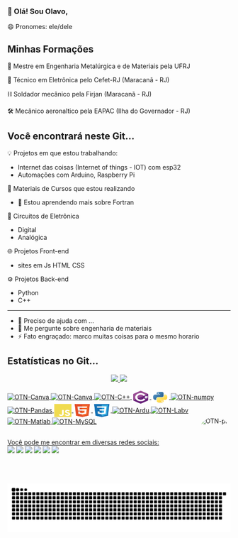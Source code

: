 ### 👋 Olá! Sou Olavo,
😄 Pronomes: ele/dele
## Minhas Formações

🔬 Mestre em Engenharia Metalúrgica e de Materiais pela UFRJ 

🔧 Técnico em Eletrônica pelo Cefet-RJ (Maracanã - RJ)

⛓ Soldador mecânico pela Firjan (Maracanã - RJ)

🛠 Mecânico aeronaltico pela EAPAC (Ilha do Governador - RJ)


##  Você encontrará neste Git...

💡 Projetos em que estou trabalhando:
- Internet das coisas (Internet of things - IOT) com esp32
- Automações com Arduino, Raspberry Pi

📖 Materiais de Cursos que estou realizando
- 🌱 Estou aprendendo mais sobre Fortran

🔌 Circuitos de Eletrônica 
- Digital 
- Analógica

🌐 Projetos Front-end 
- sites em Js HTML CSS

⚙ Projetos Back-end 
- Python
- C++

---

- 🤔 Preciso de ajuda com ... 
- 💬 Me pergunte sobre engenharia de materiais
- ⚡ Fato engraçado: marco muitas coisas para o mesmo horario

## Estatísticas no Git...

<div align="center">
  <a href="https://github.com/OlavoT">
  <img height="149em" src="https://github-readme-stats.vercel.app/api?username=OlavoT&show_icons=true&theme=dracula&include_all_commits=true&count_private=true"/>
  <img height="149em" src="https://github-readme-stats.vercel.app/api/top-langs/?username=OlavoT&layout=compact&langs_count=7&theme=dracula"/>
</div>
  
<div style="display: inline_block"><br>
  <img align="center" alt="OTN-Canva" height="30" width="40" src="https://cdn.jsdelivr.net/gh/devicons/devicon/icons/canva/canva-original.svg">
  
  <img align="center" alt="OTN-Canva" height="30" width="40" src="https://cdn.jsdelivr.net/gh/devicons/devicon/icons/vscode/vscode-original.svg">
  
  
  <img align="center" alt="OTN-C++" height="30" width="40" src="https://cdn.jsdelivr.net/gh/devicons/devicon/icons/cplusplus/cplusplus-original.svg">
  <img align="center" alt="OTN-Csharp" height="30" width="40" src="https://raw.githubusercontent.com/devicons/devicon/master/icons/csharp/csharp-original.svg">
  
  <img align="center" alt="OTN-Python" height="30" width="40" src="https://raw.githubusercontent.com/devicons/devicon/master/icons/python/python-original.svg">
  <img align="center" alt="OTN-numpy" height="30" width="40" src="https://cdn.jsdelivr.net/gh/devicons/devicon/icons/numpy/numpy-original-wordmark.svg">
  <img align="center" alt="OTN-Pandas" height="30" width="40" src="https://cdn.jsdelivr.net/gh/devicons/devicon/icons/pandas/pandas-original.svg">
  
  
  
  <img align="center" alt="OTN-Js" height="30" width="40" src="https://raw.githubusercontent.com/devicons/devicon/master/icons/javascript/javascript-plain.svg">
  <img align="center" alt="OTN-HTML" height="30" width="40" src="https://raw.githubusercontent.com/devicons/devicon/master/icons/html5/html5-original.svg">
  <img align="center" alt="OTN-CSS" height="30" width="40" src="https://raw.githubusercontent.com/devicons/devicon/master/icons/css3/css3-original.svg">
  
  <img align="center" alt="OTN-Ardu" height="30" width="40" src="https://cdn.jsdelivr.net/gh/devicons/devicon/icons/arduino/arduino-original.svg">
  <img align="center" alt="OTN-Labv" height="30" width="40" src="https://cdn.jsdelivr.net/gh/devicons/devicon/icons/labview/labview-original.svg">
  <img align="center" alt="OTN-Matlab" height="30" width="40" src="https://cdn.jsdelivr.net/gh/devicons/devicon/icons/matlab/matlab-original.svg">
  <img align="center" alt="OTN-MySQL" height="30" width="40" src="https://cdn.jsdelivr.net/gh/devicons/devicon/icons/mysql/mysql-plain-wordmark.svg">
  
  
  <img align="right" alt="OTN-pic" height="150" style="border-radius:50px;" src="https://cdn.discordapp.com/attachments/897178338416807939/897545656820969533/picasion.com_23fdfd44bc4518c3fa5cd55c38c07cf1.gif">
</div>
  
  ##
  
<div>
Você pode me encontrar em diversas redes sociais:
</div>  
  
<div> 
  <a href="https://www.youtube.com/channel/UCY6lXv3Wz4-46EPCbWSk1-Q" target="_blank"><img src="https://img.shields.io/badge/YouTube-FF0000?style=for-the-badge&logo=youtube&logoColor=white" target="_blank"></a>
  <a href="https://www.instagram.com/olavo_tn/" target="_blank"><img src="https://img.shields.io/badge/-Instagram-%23E4405F?style=for-the-badge&logo=instagram&logoColor=white" target="_blank"></a>
 	<a href="https://www.twitch.tv/olavotn" target="_blank"><img src="https://img.shields.io/badge/Twitch-9146FF?style=for-the-badge&logo=twitch&logoColor=white" target="_blank"></a>
 <a href="https://discord.gg/XXXXXXXXXX" target="_blank"><img src="https://img.shields.io/badge/Discord-7289DA?style=for-the-badge&logo=discord&logoColor=white" target="_blank"></a> 
  <a href = "mailto:olavotni@gmail.com"><img src="https://img.shields.io/badge/-Gmail-%23333?style=for-the-badge&logo=gmail&logoColor=white" target="_blank"></a>
  <a href="https://www.linkedin.com/in/olavo-teixeira-neto-103801127/" target="_blank"><img src="https://img.shields.io/badge/-LinkedIn-%230077B5?style=for-the-badge&logo=linkedin&logoColor=white" target="_blank"></a> 
 
  ![Snake animation](https://github.com/OlavoT/OlavoT/blob/output/github-contribution-grid-snake.svg)
 
</div>
  
  
<!--
**OlavoT/OlavoT** is a ✨ _special_ ✨ repository because its `README.md` (this file) appears on your GitHub profile.

Here are some ideas to get you started:

- 🔭 I’m currently working on ...
- 🌱 I’m currently learning ...
- 👯 I’m looking to collaborate on ...
- 🤔 I’m looking for help with ...
- 💬 Ask me about ...
- 📫 How to reach me: ...
- 😄 Pronouns: ...
- ⚡ Fun fact: ...



🤖 Software Bots (geralmente em node.js)

🎮 Jogos para PC (e futuramente Mobile)
-->

